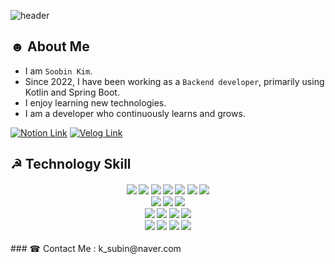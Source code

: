 ![header](https://capsule-render.vercel.app/api?type=Venom&color=gradient&customColorList=1&height=300&text=%20SOOBIN_KIM%20&section=header&fontSize=80&reversal=false)

## ☻ About Me
* I am `Soobin Kim`.
* Since 2022, I have been working as a `Backend developer`, primarily using Kotlin and Spring Boot.
* I enjoy learning new technologies.
* I am a developer who continuously learns and grows.


<a href="https://skim-github.notion.site/Soobin-Kim-a50392828eb9425eb27457f325f6de9f?pvs=4"><img src="https://img.shields.io/badge/Notion-000000?style=social&logo=Notion&logoColor=Black&label=About%20My%20Project%20List" alt="Notion Link"/></a>
<a href="https://velog.io/@subin195/posts"><img src="https://img.shields.io/badge/Velog-20C997?style=social&logo=velog&logoColor=20C997&label=About%20My%20Post%20List" alt="Velog Link"/></a>


## ☭ Technology Skill
<h4 align="center">
<img src="https://img.shields.io/badge/Kotlin-7F52FF?style=flat-square&logo=KOTLIN&logoColor=white"/> </t>
<img src="https://img.shields.io/badge/Spring Boot-6DB33F?style=flat-square&logo=SPRING&logoColor=white"/> </t>
<img src="https://img.shields.io/badge/TypeScript-3178C6?style=flat-square&logo=TYPESCRIPT&logoColor=white"/> </t>
<img src="https://img.shields.io/badge/JavaScript-F7DF1E?style=flat-square&logo=JAVASCRIPT&logoColor=white"/> </t>
<img src="https://img.shields.io/badge/Nest JS-E0234E?style=flat-square&logo=NESTJS&logoColor=white"/> </t>
<img src="https://img.shields.io/badge/Python-3776AB?style=flat-square&logo=PYTHON&logoColor=white"/> </t>
<img src="https://img.shields.io/badge/Django-092E20?style=flat-square&logo=DJANGO&logoColor=white"/> </t>
</br>
<img src="https://img.shields.io/badge/Amazon EKS-FF9900?style=flat-square&logo=Amazon EKS&logoColor=white"/> </t>
<img src="https://img.shields.io/badge/Amazon RDS-527FFF?style=flat-square&logo=Amazon RDS&logoColor=white"/> </t>
<img src="https://img.shields.io/badge/Amazon Cloudwatch-FF4F8B?style=flat-square&logo=amazoncloudwatch&logoColor=white"/> </t>
</br>
<img src="https://img.shields.io/badge/Github Actions-2088FF?style=flat-square&logo=githubactions&logoColor=white"/> </t>
<img src="https://img.shields.io/badge/CircleCI-343434?style=flat-square&logo=circleci&logoColor=white"/> </t>
<img src="https://img.shields.io/badge/Sentry-362D59?style=flat-square&logo=sentry&logoColor=white"/> </t>
<img src="https://img.shields.io/badge/DataDog-632CA6?style=flat-square&logo=datadog&logoColor=white"/> </t>
</br>
<img src="https://img.shields.io/badge/Slack-4A154B?style=flat-square&logo=slack&logoColor=white"/> </t>
<img src="https://img.shields.io/badge/Notion-000000?style=flat-square&logo=notion&logoColor=white"/> </t>
<img src="https://img.shields.io/badge/Jira-0052CC?style=flat-square&logo=jira&logoColor=white"/> </t>
<img src="https://img.shields.io/badge/Linear-5E6AD2?style=flat-square&logo=linear&logoColor=white"/> </t>
</h4>
### ☎︎ Contact Me : k_subin@naver.com
